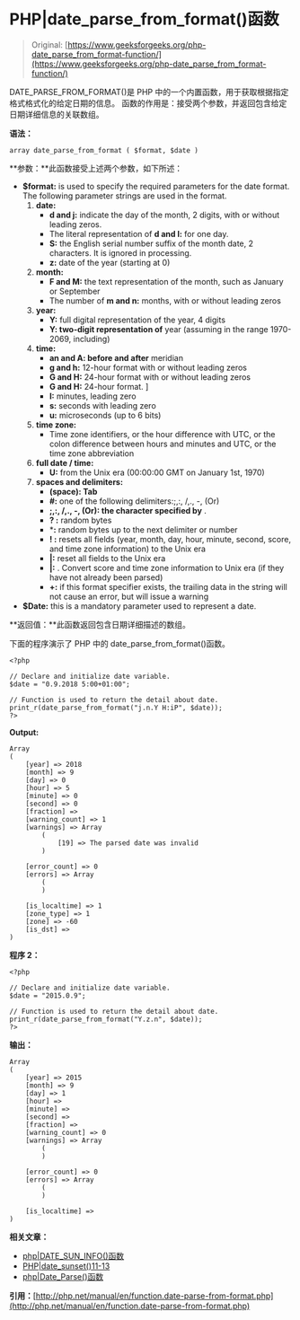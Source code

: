 # PHP|date_parse_from_format()函数

> Original: [https://www.geeksforgeeks.org/php-date_parse_from_format-function/](https://www.geeksforgeeks.org/php-date_parse_from_format-function/)

DATE_PARSE_FROM_FORMAT()是 PHP 中的一个内置函数，用于获取根据指定格式格式化的给定日期的信息。 函数的作用是：接受两个参数，并返回包含给定日期详细信息的关联数组。

**语法：**

```
array date_parse_from_format ( $format, $date )
```

**参数：**此函数接受上述两个参数，如下所述：

*   **$format:** is used to specify the required parameters for the date format. The following parameter strings are used in the format.
    1.  **date:**
        *   **d and j:** indicate the day of the month, 2 digits, with or without leading zeros.
        *   The literal representation of **d and l:** for one day.
        *   **S:** the English serial number suffix of the month date, 2 characters. It is ignored in processing.
        *   **z:** date of the year (starting at 0)
    2.  **month:**
        *   **F and M:** the text representation of the month, such as January or September
        *   The number of **m and n:** months, with or without leading zeros
    3.  **year:**
        *   **Y:** full digital representation of the year, 4 digits
        *   **Y: two-digit representation of** year (assuming in the range 1970-2069, including)
    4.  **time:**
        *   **an and A: before and after** meridian
        *   **g and h:** 12-hour format with or without leading zeros
        *   **G and H:** 24-hour format with or without leading zeros
        *   **G and H:** 24-hour format. ]
        *   **I:** minutes, leading zero
        *   **s:** seconds with leading zero
        *   **u:** microseconds (up to 6 bits)
    5.  **time zone:**
        *   Time zone identifiers, or the hour difference with UTC, or the colon difference between hours and minutes and UTC, or the time zone abbreviation
    6.  **full date / time:**
        *   **U:** from the Unix era (00:00:00 GMT on January 1st, 1970)
    7.  **spaces and delimiters:**
        *   **(space): Tab**
        *   **#:** one of the following delimiters:;,:, /,., -, (Or)
        *   **;,:, /,., -, (Or): the character specified by** .
        *   **? :** random bytes
        *   ***:** random bytes up to the next delimiter or number
        *   **! :** resets all fields (year, month, day, hour, minute, second, score, and time zone information) to the Unix era
        *   **|:** reset all fields to the Unix era
        *   **|:** . Convert score and time zone information to Unix era (if they have not already been parsed)
        *   **+:** if this format specifier exists, the trailing data in the string will not cause an error, but will issue a warning
*   **$Date:** this is a mandatory parameter used to represent a date.

**返回值：**此函数返回包含日期详细描述的数组。

下面的程序演示了 PHP 中的 date_parse_from_format()函数。

```
<?php

// Declare and initialize date variable.
$date = "0.9.2018 5:00+01:00";

// Function is used to return the detail about date.
print_r(date_parse_from_format("j.n.Y H:iP", $date));
?>
```

**Output:**

```
Array
(
    [year] => 2018
    [month] => 9
    [day] => 0
    [hour] => 5
    [minute] => 0
    [second] => 0
    [fraction] => 
    [warning_count] => 1
    [warnings] => Array
        (
            [19] => The parsed date was invalid
        )

    [error_count] => 0
    [errors] => Array
        (
        )

    [is_localtime] => 1
    [zone_type] => 1
    [zone] => -60
    [is_dst] => 
)

```

**程序 2：**

```
<?php

// Declare and initialize date variable.
$date = "2015.0.9";

// Function is used to return the detail about date.
print_r(date_parse_from_format("Y.z.n", $date));
?>
```

**输出：**

```
Array
(
    [year] => 2015
    [month] => 9
    [day] => 1
    [hour] => 
    [minute] => 
    [second] => 
    [fraction] => 
    [warning_count] => 0
    [warnings] => Array
        (
        )

    [error_count] => 0
    [errors] => Array
        (
        )

    [is_localtime] => 
)

```

**相关文章：**

*   [php|DATE_SUN_INFO()函数](https://www.geeksforgeeks.org/php-date_sun_info-function/)
*   [PHP|date_sunset()11-13](https://www.geeksforgeeks.org/php-date_sunset-function/)
*   [php|Date_Parse()函数](https://www.geeksforgeeks.org/php-date_parse-function/)

**引用：**[http://php.net/manual/en/function.date-parse-from-format.php](http://php.net/manual/en/function.date-parse-from-format.php)